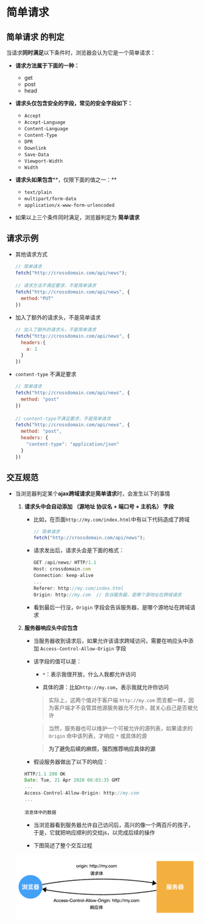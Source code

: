 # 简单请求

## 简单请求 的判定

当请求**同时满足**以下条件时，浏览器会认为它是一个简单请求：

+ **请求方法属于下面的一种：**

  + get
  + post
  + head

+ **请求头仅包含安全的字段，常见的安全字段如下：**

  + `Accept`
  + `Accept-Language`
  + `Content-Language`
  + `Content-Type`
  + `DPR`
  + `Downlink`
  + `Save-Data`
  + `Viewport-Width`
  + `Width`

+ **请求头如果包含****，仅限下面的值之一：** ​

  + `text/plain`
  + `multipart/form-data`
  + `application/x-www-form-urlencoded`

+ 如果以上三个条件同时满足，浏览器判定为 **简单请求**

## 请求示例

+ 其他请求方式

  ```javascript
  // 简单请求
  fetch("http://crossdomain.com/api/news");

  // 请求方法不满足要求，不是简单请求
  fetch("http://crossdomain.com/api/news", {
    method:"PUT"
  })
  ```

+ 加入了额外的请求头，不是简单请求

  ```javascript
  // 加入了额外的请求头，不是简单请求
  fetch("http://crossdomain.com/api/news", {
    headers:{
      a: 1
    }
  })
  ```

+ `content-type` 不满足要求

  ```javascript
  // 简单请求
  fetch("http://crossdomain.com/api/news", {
    method: "post"
  })

  // content-type不满足要求，不是简单请求
  fetch("http://crossdomain.com/api/news", {
    method: "post",
    headers: {
      "content-type": "application/json"
    }
  })
  ```

## 交互规范

+ 当浏览器判定某个**ajax跨域请求**是**简单请求**时，会发生以下的事情

  1. **请求头中会自动添加  （源地址 协议名 + 端口号 + 主机名） 字段**

       + 比如，在页面`http://my.com/index.html`中有以下代码造成了跨域

         ```javascript
         // 简单请求
         fetch("http://crossdomain.com/api/news");
         ```

       + 请求发出后，请求头会是下面的格式：

         ```javascript
         GET /api/news/ HTTP/1.1
         Host: crossdomain.com
         Connection: keep-alive
         ...
         Referer: http://my.com/index.html
         Origin: http://my.com  // 告诉服务器，是哪个源地址在跨域请求
         ```

       + 看到最后一行没，`Origin` 字段会告诉服务器，是哪个源地址在跨域请求

  2. **服务器响应头中应包含**

       + 当服务器收到请求后，如果允许该请求跨域访问，需要在响应头中添加 `Access-Control-Allow-Origin` 字段

       + 该字段的值可以是：

           + `*`：表示我很开放，什么人我都允许访问

           + 具体的源：比如`http://my.com`，表示我就允许你访问

           > 实际上，这两个值对于客户端 `http://my.com` 而言都一样，因为客户端才不会管其他源服务器允不允许，就关心自己是否被允许

           > 当然，服务器也可以维护一个可被允许的源列表，如果请求的 `Origin` 命中该列表，才响应 `*` 或具体的源

           > **为了避免后续的麻烦，强烈推荐响应具体的源**

       + 假设服务器做出了以下的响应：

        ```javascript
        HTTP/1.1 200 OK
        Date: Tue, 21 Apr 2020 08:03:35 GMT
        ...
        Access-Control-Allow-Origin: http://my.com
        ...

        消息体中的数据
        ```

       + 当浏览器看到服务器允许自己访问后，高兴的像一个两百斤的孩子，于是，它就把响应顺利的交给js，以完成后续的操作

       + 下图简述了整个交互过程

    ![image2](image/image2.png)
